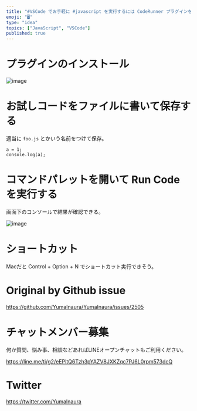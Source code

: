```yaml
---
title: "#VSCode でお手軽に #javascript を実行するには CodeRunner プラグインをインストールして 、コマンドパレットか"
emoji: "🖥"
type: "idea"
topics: ["JavaScript", "VSCode"]
published: true
---
```


# プラグインのインストール

![image](https://user-images.githubusercontent.com/13635059/65382117-4a3e9300-dd39-11e9-8762-4c29d555ec31.png)

# お試しコードをファイルに書いて保存する

適当に `foo.js` とかいう名前をつけて保存。

```
a = 1;
console.log(a);

```

# コマンドパレットを開いて Run Code を実行する

画面下のコンソールで結果が確認できる。

![image](https://user-images.githubusercontent.com/13635059/65382118-4ca0ed00-dd39-11e9-8b69-8cd17f997c18.png)




# ショートカット

Macだと Control + Option + N でショートカット実行できそう。


# Original by Github issue

https://github.com/YumaInaura/YumaInaura/issues/2505








<!-- Update From Qiita API -->

# チャットメンバー募集


何か質問、悩み事、相談などあればLINEオープンチャットもご利用ください。

https://line.me/ti/g2/eEPltQ6Tzh3pYAZV8JXKZqc7PJ6L0rpm573dcQ





# Twitter


https://twitter.com/YumaInaura


<!-- Update From Qiita API -->


